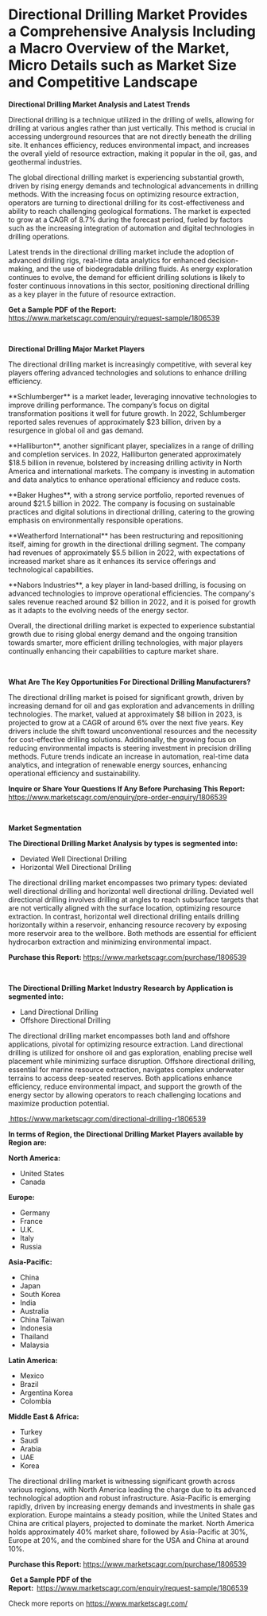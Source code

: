 <p><h1>Directional Drilling Market Provides a Comprehensive Analysis Including a Macro Overview of the Market, Micro Details such as Market Size and Competitive Landscape</h1></p><p><strong>Directional Drilling Market Analysis and Latest Trends</strong></p>
<p><p>Directional drilling is a technique utilized in the drilling of wells, allowing for drilling at various angles rather than just vertically. This method is crucial in accessing underground resources that are not directly beneath the drilling site. It enhances efficiency, reduces environmental impact, and increases the overall yield of resource extraction, making it popular in the oil, gas, and geothermal industries.</p><p>The global directional drilling market is experiencing substantial growth, driven by rising energy demands and technological advancements in drilling methods. With the increasing focus on optimizing resource extraction, operators are turning to directional drilling for its cost-effectiveness and ability to reach challenging geological formations. The market is expected to grow at a CAGR of 8.7% during the forecast period, fueled by factors such as the increasing integration of automation and digital technologies in drilling operations.</p><p>Latest trends in the directional drilling market include the adoption of advanced drilling rigs, real-time data analytics for enhanced decision-making, and the use of biodegradable drilling fluids. As energy exploration continues to evolve, the demand for efficient drilling solutions is likely to foster continuous innovations in this sector, positioning directional drilling as a key player in the future of resource extraction.</p></p>
<p><strong>Get a Sample PDF of the Report:&nbsp;</strong> <a href="https://www.marketscagr.com/enquiry/request-sample/1806539?utm_campaign=3432&utm_medium=2&utm_source=Github&utm_content=ia&utm_term=08042025&utm_id=directional-drilling">https://www.marketscagr.com/enquiry/request-sample/1806539</a></p>
<p>&nbsp;</p>
<p><strong>Directional Drilling Major Market Players</strong></p>
<p><p>The directional drilling market is increasingly competitive, with several key players offering advanced technologies and solutions to enhance drilling efficiency. </p><p>**Schlumberger** is a market leader, leveraging innovative technologies to improve drilling performance. The company’s focus on digital transformation positions it well for future growth. In 2022, Schlumberger reported sales revenues of approximately $23 billion, driven by a resurgence in global oil and gas demand.</p><p>**Halliburton**, another significant player, specializes in a range of drilling and completion services. In 2022, Halliburton generated approximately $18.5 billion in revenue, bolstered by increasing drilling activity in North America and international markets. The company is investing in automation and data analytics to enhance operational efficiency and reduce costs.</p><p>**Baker Hughes**, with a strong service portfolio, reported revenues of around $21.5 billion in 2022. The company is focusing on sustainable practices and digital solutions in directional drilling, catering to the growing emphasis on environmentally responsible operations.</p><p>**Weatherford International** has been restructuring and repositioning itself, aiming for growth in the directional drilling segment. The company had revenues of approximately $5.5 billion in 2022, with expectations of increased market share as it enhances its service offerings and technological capabilities.</p><p>**Nabors Industries**, a key player in land-based drilling, is focusing on advanced technologies to improve operational efficiencies. The company's sales revenue reached around $2 billion in 2022, and it is poised for growth as it adapts to the evolving needs of the energy sector.</p><p>Overall, the directional drilling market is expected to experience substantial growth due to rising global energy demand and the ongoing transition towards smarter, more efficient drilling technologies, with major players continually enhancing their capabilities to capture market share.</p></p>
<p>&nbsp;</p>
<p><strong>What Are The Key Opportunities For Directional Drilling Manufacturers?</strong></p>
<p><p>The directional drilling market is poised for significant growth, driven by increasing demand for oil and gas exploration and advancements in drilling technologies. The market, valued at approximately $8 billion in 2023, is projected to grow at a CAGR of around 6% over the next five years. Key drivers include the shift toward unconventional resources and the necessity for cost-effective drilling solutions. Additionally, the growing focus on reducing environmental impacts is steering investment in precision drilling methods. Future trends indicate an increase in automation, real-time data analytics, and integration of renewable energy sources, enhancing operational efficiency and sustainability.</p></p>
<p><strong>Inquire or Share Your Questions If Any Before Purchasing This Report:</strong> <a href="https://www.marketscagr.com/enquiry/pre-order-enquiry/1806539?utm_campaign=3432&utm_medium=2&utm_source=Github&utm_content=ia&utm_term=08042025&utm_id=directional-drilling">https://www.marketscagr.com/enquiry/pre-order-enquiry/1806539</a></p>
<p>&nbsp;</p>
<p><strong>Market Segmentation</strong></p>
<p><strong>The Directional Drilling Market Analysis by types is segmented into:</strong></p>
<p><ul><li>Deviated Well Directional Drilling</li><li>Horizontal Well Directional Drilling</li></ul></p>
<p><p>The directional drilling market encompasses two primary types: deviated well directional drilling and horizontal well directional drilling. Deviated well directional drilling involves drilling at angles to reach subsurface targets that are not vertically aligned with the surface location, optimizing resource extraction. In contrast, horizontal well directional drilling entails drilling horizontally within a reservoir, enhancing resource recovery by exposing more reservoir area to the wellbore. Both methods are essential for efficient hydrocarbon extraction and minimizing environmental impact.</p></p>
<p><strong>Purchase this Report:&nbsp;</strong><a href="https://www.marketscagr.com/purchase/1806539?utm_campaign=3432&utm_medium=2&utm_source=Github&utm_content=ia&utm_term=08042025&utm_id=directional-drilling">https://www.marketscagr.com/purchase/1806539</a></p>
<p>&nbsp;</p>
<p><strong>The Directional Drilling Market Industry Research by Application is segmented into:</strong></p>
<p><ul><li>Land Directional Drilling</li><li>Offshore Directional Drilling</li></ul></p>
<p><p>The directional drilling market encompasses both land and offshore applications, pivotal for optimizing resource extraction. Land directional drilling is utilized for onshore oil and gas exploration, enabling precise well placement while minimizing surface disruption. Offshore directional drilling, essential for marine resource extraction, navigates complex underwater terrains to access deep-seated reserves. Both applications enhance efficiency, reduce environmental impact, and support the growth of the energy sector by allowing operators to reach challenging locations and maximize production potential.</p></p>
<p><a href="https://www.marketscagr.com/directional-drilling-r1806539?utm_campaign=3432&utm_medium=2&utm_source=Github&utm_content=ia&utm_term=08042025&utm_id=directional-drilling">&nbsp;https://www.marketscagr.com/directional-drilling-r1806539</a></p>
<p><strong>In terms of Region, the Directional Drilling Market Players available by Region are:</strong></p>
<p>
    <p> <strong> North America: </strong>
        <ul>
            <li>United States</li>
            <li>Canada</li>
        </ul>
        </p> 
    <p> <strong> Europe: </strong>
        <ul>
            <li>Germany</li>
            <li>France</li>
            <li>U.K.</li>
            <li>Italy</li>
            <li>Russia</li>
        </ul>
        </p> 
    <p> <strong> Asia-Pacific: </strong>
        <ul>
            <li>China</li>
            <li>Japan</li>
            <li>South Korea</li>
            <li>India</li>
            <li>Australia</li>
            <li>China Taiwan</li>
            <li>Indonesia</li>
            <li>Thailand</li>
            <li>Malaysia</li>
        </ul>
        </p> 
    <p> <strong> Latin America: </strong>
        <ul>
            <li>Mexico</li>
            <li>Brazil</li>
            <li>Argentina Korea</li>
            <li>Colombia</li>
        </ul>
        </p> 
    <p> <strong> Middle East & Africa: </strong>
        <ul>
            <li>Turkey</li>
            <li>Saudi</li>
            <li>Arabia</li>
            <li>UAE</li>
            <li>Korea</li>
        </ul>
    </p>
    </p>
<p><p>The directional drilling market is witnessing significant growth across various regions, with North America leading the charge due to its advanced technological adoption and robust infrastructure. Asia-Pacific is emerging rapidly, driven by increasing energy demands and investments in shale gas exploration. Europe maintains a steady position, while the United States and China are critical players, projected to dominate the market. North America holds approximately 40% market share, followed by Asia-Pacific at 30%, Europe at 20%, and the combined share for the USA and China at around 10%.</p></p>
<p><strong>Purchase this Report: </strong><a href="https://www.marketscagr.com/purchase/1806539?utm_campaign=3432&utm_medium=2&utm_source=Github&utm_content=ia&utm_term=08042025&utm_id=directional-drilling">https://www.marketscagr.com/purchase/1806539</a></p>
<p>&nbsp;<strong>Get a Sample PDF of the Report:&nbsp;&nbsp;</strong><a href="https://www.marketscagr.com/enquiry/request-sample/1806539?utm_campaign=3432&utm_medium=2&utm_source=Github&utm_content=ia&utm_term=08042025&utm_id=directional-drilling">https://www.marketscagr.com/enquiry/request-sample/1806539</a></p>
<p><strong></strong></p>
<p>Check more reports on <a href="https://www.marketscagr.com/?utm_campaign=3432&utm_medium=2&utm_source=Github&utm_content=ia&utm_term=08042025&utm_id=directional-drilling">https://www.marketscagr.com/</a></p>